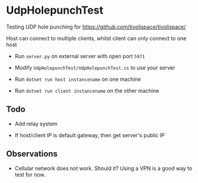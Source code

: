 # UdpHolepunchTest

Testing UDP hole punching for https://github.com/tivolispace/tivolispace/

Host can connect to multiple clients, whilst client can only connect to one host

-   Run `server.py` on external server with open port `5971`

-   Modify `UdpHolepunchTest/UdpHolepunchTest.cs` to use your server

-   Run `dotnet run host instancename` on one machine

-   Run `dotnet run client instancename` on the other machine

## Todo

- Add relay system

- If host/client IP is default gateway, then get server's public IP

## Observations

- Cellular network does not work. Should it? Using a VPN is a good way to test for now.
